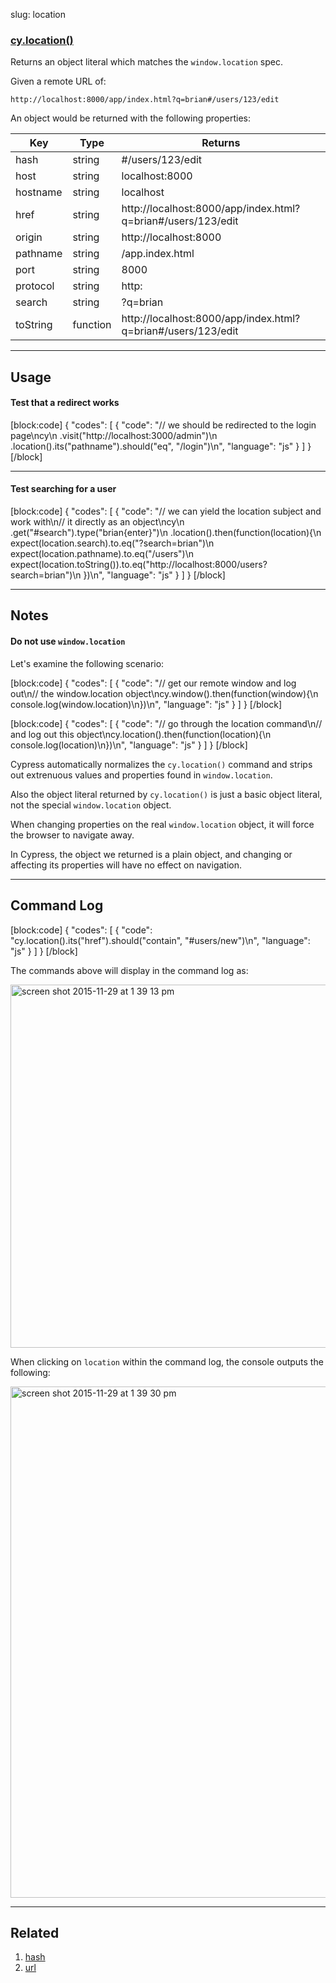 slug: location

### [cy.location()](#usage)

Returns an object literal which matches the `window.location` spec.

Given a remote URL of:

```
http://localhost:8000/app/index.html?q=brian#/users/123/edit
```

An object would be returned with the following properties:

Key | Type | Returns
--- | --- | ----
hash | string | #/users/123/edit
host | string | localhost:8000
hostname | string | localhost
href | string | http://localhost:8000/app/index.html?q=brian#/users/123/edit
origin | string | http://localhost:8000
pathname | string | /app.index.html
port | string | 8000
protocol | string | http:
search | string | ?q=brian
toString | function | http://localhost:8000/app/index.html?q=brian#/users/123/edit

***

## Usage

#### Test that a redirect works

[block:code]
{
    "codes": [
        {
            "code": "// we should be redirected to the login page\ncy\n  .visit(\"http://localhost:3000/admin\")\n  .location().its(\"pathname\").should(\"eq\", \"/login\")\n",
            "language": "js"
        }
    ]
}
[/block]

***

#### Test searching for a user

[block:code]
{
    "codes": [
        {
            "code": "// we can yield the location subject and work with\n// it directly as an object\ncy\n  .get(\"#search\").type(\"brian{enter}\")\n  .location().then(function(location){\n    expect(location.search).to.eq(\"?search=brian\")\n    expect(location.pathname).to.eq(\"/users\")\n    expect(location.toString()).to.eq(\"http://localhost:8000/users?search=brian\")\n  })\n",
            "language": "js"
        }
    ]
}
[/block]

***

## Notes

#### Do not use `window.location`

Let's examine the following scenario:

[block:code]
{
    "codes": [
        {
            "code": "// get our remote window and log out\n// the window.location object\ncy.window().then(function(window){\n  console.log(window.location)\n})\n",
            "language": "js"
        }
    ]
}
[/block]

[block:code]
{
    "codes": [
        {
            "code": "// go through the location command\n// and log out this object\ncy.location().then(function(location){\n  console.log(location)\n})\n",
            "language": "js"
        }
    ]
}
[/block]

Cypress automatically normalizes the `cy.location()` command and strips out extrenuous values and properties found in `window.location`.

Also the object literal returned by `cy.location()` is just a basic object literal, not the special `window.location` object.

When changing properties on the real `window.location` object, it will force the browser to navigate away.

In Cypress, the object we returned is a plain object, and changing or affecting its properties will have no effect on navigation.

***

## Command Log

[block:code]
{
    "codes": [
        {
            "code": "cy.location().its(\"href\").should(\"contain\", \"#users/new\")\n",
            "language": "js"
        }
    ]
}
[/block]

The commands above will display in the command log as:

<img width="581" alt="screen shot 2015-11-29 at 1 39 13 pm" src="https://cloud.githubusercontent.com/assets/1271364/11459185/b2bca74a-969e-11e5-85b5-3d154efd57a7.png">

When clicking on `location` within the command log, the console outputs the following:

<img width="818" alt="screen shot 2015-11-29 at 1 39 30 pm" src="https://cloud.githubusercontent.com/assets/1271364/11459186/b6766bc8-969e-11e5-85b4-d9a1c67e6ef2.png">

***

## Related

1. [hash](hash)
2. [url](url)
